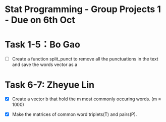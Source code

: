 # Stat Programming - Group Projects 1 - Due on 6th Oct

# Task 1-5：Bo Gao
- [ ] Create a function split_punct to remove all the punctuations in the text and save the words vector as a

# Task 6-7: Zheyue Lin
- [x] Create a vector b that hold the m most commonly occuring words. (m ≈ 1000)
- [x] Make the matrices of common word triplets(T) and pairs(P).


